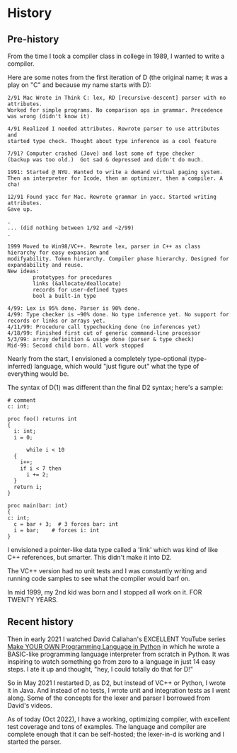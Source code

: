 # History

## Pre-history

From the time I took a compiler class in college in 1989, I wanted to write a compiler. 

Here are some notes from the first iteration of D (the original name; it was a play on "C"
and because my name starts with D):

```
2/91 Mac Wrote in Think C: lex, RD [recursive-descent] parser with no attributes. 
Worked for simple programs. No comparison ops in grammar. Precedence was wrong (didn't know it)

4/91 Realized I needed attributes. Rewrote parser to use attributes and
started type check. Thought about type inference as a cool feature

7/91? Computer crashed (Jove) and lost some of type checker
(backup was too old.)  Got sad & depressed and didn't do much.

1991: Started @ NYU. Wanted to write a demand virtual paging system.
Then an interpreter for Icode, then an optimizer, then a compiler. A cha!

12/91 Found yacc for Mac. Rewrote grammar in yacc. Started writing attributes.
Gave up.

.
... (did nothing between 1/92 and ~2/99)
.

1999 Moved to Win98/VC++. Rewrote lex, parser in C++ as class hierarchy for easy expansion and 
modifyability. Token hierarchy. Compiler phase hierarchy. Designed for expandability and reuse.
New ideas:
        prototypes for procedures
        links (&allocate/deallocate)
        records for user-defined types
        bool a built-in type

4/99: Lex is 95% done. Parser is 90% done.
4/99: Type checker is ~90% done. No type inference yet. No support for records or links or arrays yet.
4/11/99: Procedure call typechecking done (no inferences yet)
4/18/99: Finished first cut of generic command-line processor
5/3/99: array definition & usage done (parser & type check)
Mid-99: Second child born. All work stopped
```

Nearly from the start, I envisioned a completely type-optional (type-inferred) language, which 
would "just figure out" what the type of everything would be.

The syntax of D(1) was different than the final D2 syntax; here's a sample:

```
# comment
c: int;

proc foo() returns int
{
  i: int;
  i = 0;

      while i < 10
  {
    i++;
    if i < 7 then
      i += 2;
  }
  return i;
}

proc main(bar: int)
{
c: int;
  c = bar + 3;  # 3 forces bar: int
  i = bar;    # forces i: int
}
```

I envisioned a pointer-like data type called a 'link' which was kind of like C++ references, but 
smarter. This didn't make it into D2.

The VC++ version had no unit tests and I was constantly writing and running code samples to see 
what the compiler would barf on. 

In mid 1999, my 2nd kid was born and I stopped all work on it. FOR TWENTY YEARS.

## Recent history

Then in early 2021 I watched David Callahan's EXCELLENT YouTube series 
[Make YOUR OWN Programming Language in Python](https://www.youtube.com/playlist?list=PLZQftyCk7_SdoVexSmwy_tBgs7P0b97yD) 
in which he wrote a BASIC-like programming language interpreter from scratch in Python. It was 
inspiring to watch something go from zero to a language in just 14 easy steps. I ate it up and 
thought, "hey, I could totally do that for D!"

So in May 2021 I restarted D, as D2, but instead of VC++ or Python, I wrote it in Java. And instead
of no tests, I wrote unit and integration tests as I went along. Some of the concepts for the lexer
and parser I borrowed from David's videos.

As of today (Oct 2022), I have a working, optimizing compiler, with excellent test coverage and 
tons of examples. The language and compiler are complete enough that it can be self-hosted; the
lexer-in-d is working and I started the parser.
